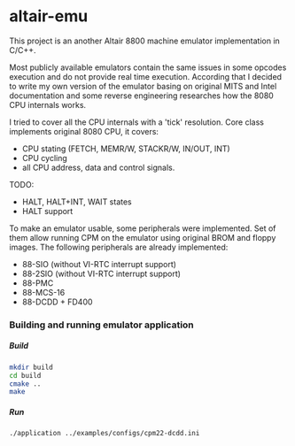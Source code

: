# altair-emu

This project is an another Altair 8800 machine emulator implementation in C/C++. 

Most publicly available emulators contain the same issues in some opcodes execution and do not provide real time execution. According that I decided to write my own version of the emulator basing on original MITS and Intel documentation and some reverse engineering researches how the 8080 CPU internals works.

I tried to cover all the CPU internals with a 'tick' resolution. Core class implements original 8080 CPU, it covers:
 - CPU stating (FETCH, MEMR/W, STACKR/W, IN/OUT, INT)
 - CPU cycling
 - all CPU address, data and control signals.

TODO:
 - HALT, HALT+INT, WAIT states
 - HALT support
 
To make an emulator usable, some peripherals were implemented. Set of them allow running CPM on the emulator using original BROM and floppy images. The following peripherals are already implemented:
 - 88-SIO  (without VI-RTC interrupt support)
 - 88-2SIO (without VI-RTC interrupt support)  
 - 88-PMC
 - 88-MCS-16
 - 88-DCDD + FD400

### Building and running emulator application

##### Build
```bash
mkdir build
cd build
cmake ..
make
```

##### Run
```bash
./application ../examples/configs/cpm22-dcdd.ini
```

